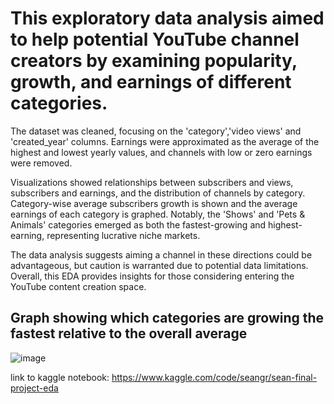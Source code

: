 
# This exploratory data analysis aimed to help potential YouTube channel creators by examining popularity, growth, and earnings of different categories. 
The dataset was cleaned, focusing on the 'category','video views' and 'created_year' columns. Earnings were approximated as the average of the highest and lowest yearly values, and channels with low or zero earnings were removed.

Visualizations showed relationships between subscribers and views, subscribers and earnings, and the distribution of channels by category. Category-wise average subscribers growth is shown and the average earnings of each category is graphed.
Notably, the 'Shows' and 'Pets & Animals' categories emerged as both the fastest-growing and highest-earning, representing lucrative niche markets.

The data analysis suggests aiming a channel in these directions could be advantageous, but caution is warranted due to potential data limitations. Overall, this EDA provides insights for those considering entering the YouTube content creation space.
## Graph showing which categories are growing the fastest relative to the overall average
![image](https://github.com/8GSean/edaProject/assets/107606977/9368d4ac-e00b-4ceb-9ebc-2d08c572824b)


link to kaggle notebook: https://www.kaggle.com/code/seangr/sean-final-project-eda
